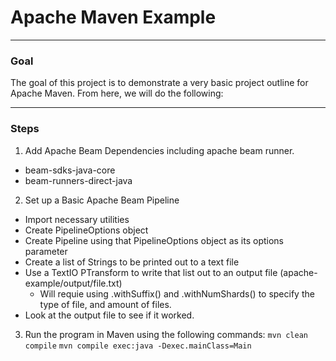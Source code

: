 # Apache Maven Example

---

### Goal
The goal of this project is to demonstrate a very basic project outline for Apache Maven. From here, we will do the following:

---
### Steps

1. Add Apache Beam Dependencies including apache beam runner.
- beam-sdks-java-core
- beam-runners-direct-java

2. Set up a Basic Apache Beam Pipeline
- Import necessary utilities
- Create PipelineOptions object
- Create Pipeline using that PipelineOptions object as its options parameter
- Create a list of Strings to be printed out to a text file
- Use a TextIO PTransform to write that list out to an output file (apache-example/output/file.txt)
    - Will requie using .withSuffix() and .withNumShards() to specify the type of file, and amount of files.
- Look at the output file to see if it worked.

3. Run the program in Maven using the following commands:
`mvn clean compile`
`mvn compile exec:java -Dexec.mainClass=Main`